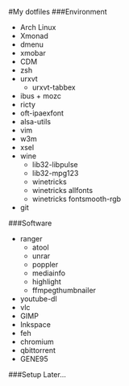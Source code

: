 #My dotfiles
###Environment
- Arch Linux
- Xmonad
- dmenu
- xmobar
- CDM
- zsh
- urxvt
    * urxvt-tabbex
- ibus + mozc
- ricty
- oft-ipaexfont
- alsa-utils
- vim
- w3m
- xsel
- wine
    * lib32-libpulse
    * lib32-mpg123
    * winetricks
    * winetricks allfonts
    * winetricks fontsmooth-rgb
- git

###Software
- ranger
    * atool
    * unrar
    * poppler
    * mediainfo
    * highlight
    * ffmpegthumbnailer
- youtube-dl
- vlc
- GIMP
- Inkspace
- feh
- chromium
- qbittorrent
- GENE95

###Setup
Later...
